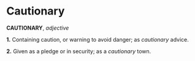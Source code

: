 # Cautionary

**CAUTIONARY**, _adjective_

**1.** Containing caution, or warning to avoid danger; as _cautionary_ advice.

**2.** Given as a pledge or in security; as a _cautionary_ town.